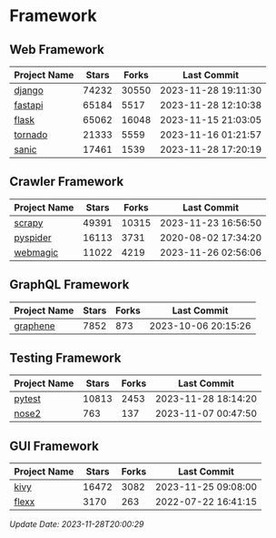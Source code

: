# Framework

## Web Framework
| Project Name | Stars | Forks | Last Commit |
| ------------ | ----- | ----- | ----------- |
| [django](https://github.com/django/django) | 74232 | 30550 | 2023-11-28 19:11:30 |
| [fastapi](https://github.com/tiangolo/fastapi) | 65184 | 5517 | 2023-11-28 12:10:38 |
| [flask](https://github.com/pallets/flask) | 65062 | 16048 | 2023-11-15 21:03:05 |
| [tornado](https://github.com/tornadoweb/tornado) | 21333 | 5559 | 2023-11-16 01:21:57 |
| [sanic](https://github.com/sanic-org/sanic) | 17461 | 1539 | 2023-11-28 17:20:19 |

## Crawler Framework
| Project Name | Stars | Forks | Last Commit |
| ------------ | ----- | ----- | ----------- |
| [scrapy](https://github.com/scrapy/scrapy) | 49391 | 10315 | 2023-11-23 16:56:50 |
| [pyspider](https://github.com/binux/pyspider) | 16113 | 3731 | 2020-08-02 17:34:20 |
| [webmagic](https://github.com/code4craft/webmagic) | 11022 | 4219 | 2023-11-26 02:56:06 |

## GraphQL Framework
| Project Name | Stars | Forks | Last Commit |
| ------------ | ----- | ----- | ----------- |
| [graphene](https://github.com/graphql-python/graphene) | 7852 | 873 | 2023-10-06 20:15:26 |

## Testing Framework
| Project Name | Stars | Forks | Last Commit |
| ------------ | ----- | ----- | ----------- |
| [pytest](https://github.com/pytest-dev/pytest) | 10813 | 2453 | 2023-11-28 18:14:20 |
| [nose2](https://github.com/nose-devs/nose2) | 763 | 137 | 2023-11-07 00:47:50 |

## GUI Framework
| Project Name | Stars | Forks | Last Commit |
| ------------ | ----- | ----- | ----------- |
| [kivy](https://github.com/kivy/kivy) | 16472 | 3082 | 2023-11-25 09:08:00 |
| [flexx](https://github.com/flexxui/flexx) | 3170 | 263 | 2022-07-22 16:41:15 |

*Update Date: 2023-11-28T20:00:29*